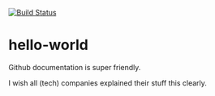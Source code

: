 [![Build Status](https://travis-ci.com/harmiksardar/hello-world.svg?branch=master)](https://travis-ci.com/harmiksardar/hello-world)

# hello-world

Github documentation is super friendly.

I wish all (tech) companies explained their stuff this clearly.
